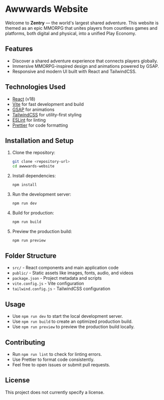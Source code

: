 # Awwwards Website

Welcome to **Zentry** — the world's largest shared adventure. This website is themed as an epic MMORPG that unites players from countless games and platforms, both digital and physical, into a unified Play Economy.

## Features

- Discover a shared adventure experience that connects players globally.
- Immersive MMORPG-inspired design and animations powered by GSAP.
- Responsive and modern UI built with React and TailwindCSS.

## Technologies Used

- [React](https://reactjs.org/) (v18)
- [Vite](https://vitejs.dev/) for fast development and build
- [GSAP](https://greensock.com/gsap/) for animations
- [TailwindCSS](https://tailwindcss.com/) for utility-first styling
- [ESLint](https://eslint.org/) for linting
- [Prettier](https://prettier.io/) for code formatting

## Installation and Setup

1. Clone the repository:
   ```bash
   git clone <repository-url>
   cd awwwards-website
   ```

2. Install dependencies:
   ```bash
   npm install
   ```

3. Run the development server:
   ```bash
   npm run dev
   ```

4. Build for production:
   ```bash
   npm run build
   ```

5. Preview the production build:
   ```bash
   npm run preview
   ```

## Folder Structure

- `src/` - React components and main application code
- `public/` - Static assets like images, fonts, audio, and videos
- `package.json` - Project metadata and scripts
- `vite.config.js` - Vite configuration
- `tailwind.config.js` - TailwindCSS configuration

## Usage

- Use `npm run dev` to start the local development server.
- Use `npm run build` to create an optimized production build.
- Use `npm run preview` to preview the production build locally.

## Contributing

- Run `npm run lint` to check for linting errors.
- Use Prettier to format code consistently.
- Feel free to open issues or submit pull requests.

## License

This project does not currently specify a license.
